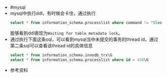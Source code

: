 - #mysql
- mysql中执行ddl，有时候会卡住，通过执行
  ```sql
  select * from information_schema.processlist where command != "Sleep";
  ```
  能够看到ddl表现为`Waiting for table metadata lock`。
- 通过执行下面这条sql，可以看到mysql当中未提交的事务的thread id，通过第二条sql可以查看该thread id的具体信息
  ```sql
  select * from information_schema.innodb_trx\G
  select * from information_schema.processlist where id = 430\G
  ```
- 参考资料